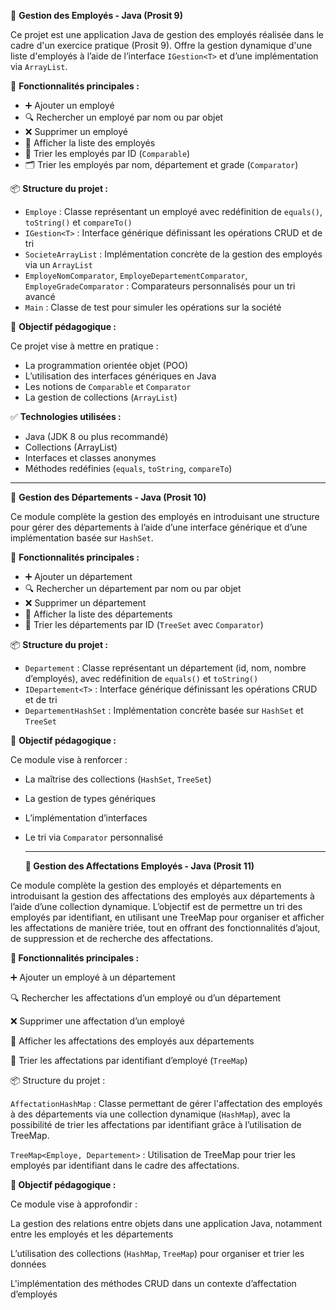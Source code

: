  📁 **Gestion des Employés - Java (Prosit 9)**

Ce projet est une application Java de gestion des employés réalisée dans le cadre d'un exercice pratique (Prosit 9). Offre la gestion dynamique d'une liste d'employés à l’aide de l’interface `IGestion<T>` et d’une implémentation via `ArrayList`.

🔧 **Fonctionnalités principales :**

- ➕ Ajouter un employé  
- 🔍 Rechercher un employé par nom ou par objet  
- ❌ Supprimer un employé  
- 📃 Afficher la liste des employés  
- 🔢 Trier les employés par ID (`Comparable`)  
- 🗂️ Trier les employés par nom, département et grade (`Comparator`)

📦 **Structure du projet :**

- `Employe` : Classe représentant un employé avec redéfinition de `equals()`, `toString()` et `compareTo()`
- `IGestion<T>` : Interface générique définissant les opérations CRUD et de tri
- `SocieteArrayList` : Implémentation concrète de la gestion des employés via un `ArrayList`
- `EmployeNomComparator`, `EmployeDepartementComparator`, `EmployeGradeComparator` : Comparateurs personnalisés pour un tri avancé
- `Main` : Classe de test pour simuler les opérations sur la société

🚀 **Objectif pédagogique :**

Ce projet vise à mettre en pratique :
- La programmation orientée objet (POO)
- L’utilisation des interfaces génériques en Java
- Les notions de `Comparable` et `Comparator`
- La gestion de collections (`ArrayList`)

 ✅ **Technologies utilisées :**

- Java (JDK 8 ou plus recommandé)
- Collections (ArrayList)
- Interfaces et classes anonymes
- Méthodes redéfinies (`equals`, `toString`, `compareTo`)

---

📁 **Gestion des Départements - Java (Prosit 10)**

Ce module complète la gestion des employés en introduisant une structure pour gérer des départements à l’aide d’une interface générique et d’une implémentation basée sur `HashSet`.

🔧 **Fonctionnalités principales :**

- ➕ Ajouter un département  
- 🔍 Rechercher un département par nom ou par objet  
- ❌ Supprimer un département  
- 📃 Afficher la liste des départements  
- 🔢 Trier les départements par ID (`TreeSet` avec `Comparator`)

📦 **Structure du projet :**

- `Departement` : Classe représentant un département (id, nom, nombre d’employés), avec redéfinition de `equals()` et `toString()`
- `IDepartement<T>` : Interface générique définissant les opérations CRUD et de tri
- `DepartementHashSet` : Implémentation concrète basée sur `HashSet` et `TreeSet`

🚀 **Objectif pédagogique :**

Ce module vise à renforcer :
- La maîtrise des collections (`HashSet`, `TreeSet`)
- La gestion de types génériques
- L’implémentation d’interfaces
- Le tri via `Comparator` personnalisé

  ---
  
  **📁 Gestion des Affectations Employés - Java (Prosit 11)**

Ce module complète la gestion des employés et départements en introduisant la gestion des affectations des employés aux départements à l’aide d’une collection dynamique. L’objectif est de permettre un tri des employés par identifiant, en utilisant une TreeMap pour organiser et afficher les affectations de manière triée, tout en offrant des fonctionnalités d’ajout, de suppression et de recherche des affectations.

**🔧 Fonctionnalités principales :**

➕ Ajouter un employé à un département

🔍 Rechercher les affectations d’un employé ou d’un département

❌ Supprimer une affectation d’un employé

📃 Afficher les affectations des employés aux départements

🔢 Trier les affectations par identifiant d’employé (`TreeMap`)

📦 Structure du projet :

`AffectationHashMap` : Classe permettant de gérer l'affectation des employés à des départements via une collection dynamique (`HashMap`), avec la possibilité de trier les affectations par identifiant grâce à l’utilisation de TreeMap.

`TreeMap<Employe, Departement>` : Utilisation de TreeMap pour trier les employés par identifiant dans le cadre des affectations.

**🚀 Objectif pédagogique :**

Ce module vise à approfondir :

La gestion des relations entre objets dans une application Java, notamment entre les employés et les départements

L’utilisation des collections (`HashMap`, `TreeMap`) pour organiser et trier les données

L'implémentation des méthodes CRUD dans un contexte d’affectation d’employés

